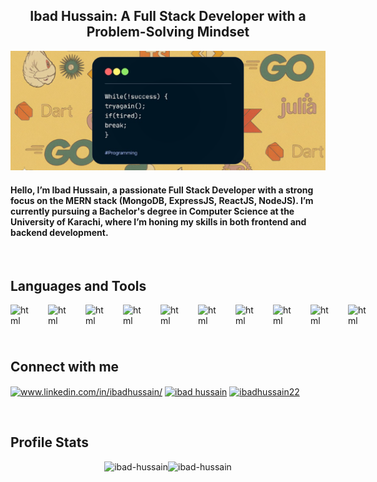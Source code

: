 <h2 align="center">Ibad Hussain: A Full Stack Developer with a Problem-Solving Mindset</h2>

![Banner](./assets/banner.png)

<h4>Hello, I’m Ibad Hussain, a passionate Full Stack Developer with a strong focus on the MERN stack (MongoDB, ExpressJS, ReactJS, NodeJS). I’m currently pursuing a Bachelor's degree in Computer Science at the University of Karachi, where I’m honing my skills in both frontend and backend development.</h4>

<br>

## Languages and Tools
<div style="display: flex; gap: 20px;">
    <img src="https://cdn.jsdelivr.net/gh/devicons/devicon@latest/icons/html5/html5-original-wordmark.svg" alt="html" width="40" height="40"/>
    <img src="https://cdn.jsdelivr.net/gh/devicons/devicon@latest/icons/css3/css3-original-wordmark.svg" alt="html" width="40" height="40"/>
    <img src="https://cdn.jsdelivr.net/gh/devicons/devicon@latest/icons/javascript/javascript-original.svg" alt="html" width="40" height="40"/>
    <img src="https://cdn.jsdelivr.net/gh/devicons/devicon@latest/icons/react/react-original-wordmark.svg" alt="html" width="40" height="40"/>
    <img src="https://cdn.jsdelivr.net/gh/devicons/devicon@latest/icons/nodejs/nodejs-original-wordmark.svg" alt="html" width="40" height="40"/>
    <img src="https://cdn.jsdelivr.net/gh/devicons/devicon@latest/icons/express/express-original-wordmark.svg" alt="html" width="40" height="40"/>
    <img src="https://cdn.jsdelivr.net/gh/devicons/devicon@latest/icons/mongodb/mongodb-original-wordmark.svg" alt="html" width="40" height="40"/>
    <img src="https://cdn.jsdelivr.net/gh/devicons/devicon@latest/icons/mongoose/mongoose-original-wordmark.svg" alt="html" width="40" height="40"/>
    <img src="https://cdn.jsdelivr.net/gh/devicons/devicon@latest/icons/python/python-original-wordmark.svg" alt="html" width="40" height="40"/>
    <img src="https://cdn.jsdelivr.net/gh/devicons/devicon@latest/icons/java/java-original-wordmark.svg" alt="html" width="40" height="40"/>
</div>

<br>

## Connect with me
<p align="left">
    <a href="https://linkedin.com/in/www.linkedin.com/in/ibadhussain/" target="blank"><img align="center" src="https://raw.githubusercontent.com/rahuldkjain/github-profile-readme-generator/master/src/images/icons/Social/linked-in-alt.svg" alt="www.linkedin.com/in/ibadhussain/" height="30" width="40" /></a>
    <a href="https://fb.com/ibad hussain" target="blank"><img align="center" src="https://raw.githubusercontent.com/rahuldkjain/github-profile-readme-generator/master/src/images/icons/Social/facebook.svg" alt="ibad hussain" height="30" width="40" /></a>
    <a href="https://instagram.com/ibadhussain22" target="blank"><img align="center" src="https://raw.githubusercontent.com/rahuldkjain/github-profile-readme-generator/master/src/images/icons/Social/instagram.svg" alt="ibadhussain22" height="30" width="40" /></a>
</p>

<br>

## Profile Stats
<div style="display:flex; justify-content:center; align-items:center">
    <img src="https://github-readme-streak-stats.herokuapp.com/?user=ibad-hussain&" alt="ibad-hussain" />
    <img src="https://github-readme-stats.vercel.app/api/top-langs?username=ibad-hussain&show_icons=true&locale=en&layout=compact" alt="ibad-hussain" />
</div>